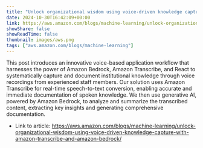 ```yaml
---
title: "Unlock organizational wisdom using voice-driven knowledge capture with Amazon Transcribe and Amazon Bedrock"
date: 2024-10-30T16:42:09+00:00
link: https://aws.amazon.com/blogs/machine-learning/unlock-organizational-wisdom-using-voice-driven-knowledge-capture-with-amazon-transcribe-and-amazon-bedrock/
showShare: false
showReadTime: false
thumbnail: images/aws.png
tags: ["aws.amazon.com/blogs/machine-learning"]
---
```

This post introduces an innovative voice-based application workflow that harnesses the power of Amazon Bedrock, Amazon Transcribe, and React to systematically capture and document institutional knowledge through voice recordings from experienced staff members. Our solution uses Amazon Transcribe for real-time speech-to-text conversion, enabling accurate and immediate documentation of spoken knowledge. We then use generative AI, powered by Amazon Bedrock, to analyze and summarize the transcribed content, extracting key insights and generating comprehensive documentation.

- Link to article: https://aws.amazon.com/blogs/machine-learning/unlock-organizational-wisdom-using-voice-driven-knowledge-capture-with-amazon-transcribe-and-amazon-bedrock/